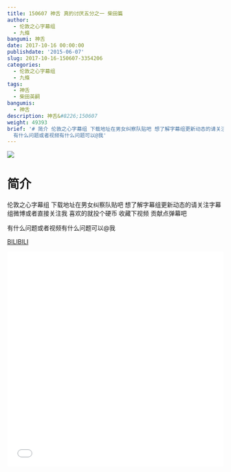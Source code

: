 ```yaml
---
title: 150607 神舌 真的讨厌五分之一 柴田篇
author:
  - 伦敦之心字幕组
  - 九條
bangumi: 神舌
date: 2017-10-16 00:00:00
publishdate: '2015-06-07'
slug: 2017-10-16-150607-3354206
categories:
  - 伦敦之心字幕组
  - 九條
tags:
  - 神舌
  - 柴田英嗣
bangumis:
  - 神舌
description: 神舌&#8226;150607
weight: 49393
brief: '# 简介 伦敦之心字幕组 下载地址在男女纠察队贴吧 想了解字幕组更新动态的请关注字幕组微博或者直接关注我 喜欢的就投个硬币 收藏下视频 贡献点弹幕吧
  有什么问题或者视频有什么问题可以@我'
---
```


![](https://i.imgur.com/gNvHhZM.jpg)

# 简介  
伦敦之心字幕组 下载地址在男女纠察队贴吧 想了解字幕组更新动态的请关注字幕组微博或者直接关注我 喜欢的就投个硬币 收藏下视频 贡献点弹幕吧


有什么问题或者视频有什么问题可以@我

  [BILIBILI](https://www.bilibili.com/video/av3354206/)


<div class="vcontainer">  <iframe class='video' src="//www.bilibili.com/blackboard/player.html?aid=3354206" width="100%" height="500" frameborder="0" allowfullscreen="allowfullscreen"></iframe></div>
